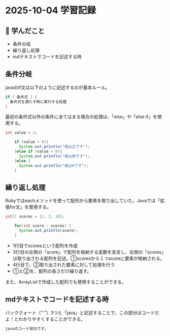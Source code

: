 # 2025-10-04 学習記録

## 📘 学んだこと
- 条件分岐
- 繰り返し処理
- mdテキストでコードを記述する時

## 条件分岐
javaのif文は以下のように記述するのが基本ルール。
```java
if ( 条件式 ) {
  条件式を満たす時に実行する処理
}
```

最初の条件式以外の条件にあてはまる場合の処理は、「else」や「else if」を使用する。

```java
int value = 3;

    if (value > 0){
      System.out.println("値は正です"); 
    }else if (value < 0){
      System.out.println("値は負です"); 
    }else {
      System.out.println("値は0です"); 
    }
```

## 繰り返し処理
Rubyではeachメソッドを使って配列から要素を取り出していた。Javaでは「拡張for文」を使用する。

```java
int[] scores = {1, 5, 10};

    for(int score : scores) {
      System.out.println(score);  
    }
```

- 1行目でscoresという配列を作成
- 3行目の左側の「score」で配列を格納する変数を宣言し、右側の「scores」は取り出される配列を記述。①scoresから１つscoreに要素が格納される。
- 4行目で、②取り出された要素に対して処理を行う
- ①と②を、配列の長さだけ繰り返す。

また、ArrayListで作成した配列でも使用することができる。


## mdテキストでコードを記述する時

バッククォート（"`"）3つと「java」と記述することで、この部分はコードだよ！とわかりやすくすることができる。

```java
javaのコード部分です。
```